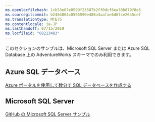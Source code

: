 ```yaml
---
ms.openlocfilehash: 1cb53e67e0599f23587b2ff0dcf6ea38b879f8e5
ms.sourcegitcommit: b2464064c0566590e486a3aafae6d67ce2645cef
ms.translationtype: MTE75
ms.contentlocale: ja-JP
ms.lasthandoff: 07/15/2019
ms.locfileid: "68213483"
---
```

 このセクションのサンプルは、Microsoft SQL Server または Azure SQL Database 上の AdventureWorks スキーマでのみ利用できます。  
 
 ## <a name="azure-sql-database"></a>Azure SQL データベース
 [Azure ポータルを使用して数分で SQL データベースを作成する](https://azure.microsoft.com/documentation/articles/sql-database-get-started/)
 
 ## <a name="microsoft-sql-server"></a>Microsoft SQL Server 
 [GitHub の Microsoft SQL Server サンプル](https://github.com/Microsoft/sql-server-samples/releases/tag/adventureworks)

